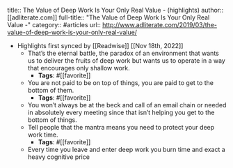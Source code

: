 title:: The Value of Deep Work Is Your Only Real Value - (highlights)
author:: [[adliterate.com]]
full-title:: "The Value of Deep Work Is Your Only Real Value -"
category:: #articles
url:: http://www.adliterate.com/2019/03/the-value-of-deep-work-is-your-only-real-value/

- Highlights first synced by [[Readwise]] [[Nov 18th, 2022]]
	- That’s the eternal battle, the paradox of an environment
	  that wants us to deliver the fruits of deep work but wants us to operate in a
	  way that encourages only shallow work.
		- **Tags**: #[[favorite]]
	- You are not paid to be on top of things, you are paid to get to the bottom of them.
		- **Tags**: #[[favorite]]
	- You won’t always be at the beck and call of an email chain or needed in absolutely every meeting since that isn’t helping you get to the bottom of things.
	- Tell people that the mantra means you need to protect your deep work time.
		- **Tags**: #[[favorite]]
	- Every time you leave and enter deep work you burn time and exact a heavy cognitive price